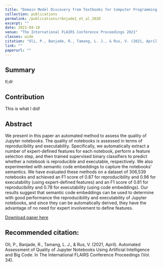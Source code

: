 ```yaml
---
title: "Domain Model Discovery from Textbooks for Computer Programming Intelligent Tutors"
collection: publications
permalink: /publications/rbnjade1_et_al_2020
excerpt: ""
date: 2021-04-18
venue: "The International FLAIRS Conference Proceedings 2021"
classes: wide
citation: "Oli, P., Banjade, R., Tamang, L. J., & Rus, V. (2021, April). Automated Assessment of Quality of Jupyter Notebooks Using Artificial Intelligence and Big Code. In The International FLAIRS Conference Proceedings (Vol. 34)."
link: ""
paperurl: ""
---
```


## Summary

tl;dr

## Contribution

This is what I did!

## Abstract

We present in this paper an automated method to assess the quality of Jupyter notebooks. The quality of notebooks is assessed in terms of reproducibility and executability. Specifically, we automatically extract a number of expert-defined features for each notebook, perform a feature selection step, and then trained supervised binary classifiers to predict whether a notebook is reproducible and executable, respectively. We also experimented with semantic code embeddings to capture the notebooks' semantics. We have evaluated these methods on a dataset of 306,539 notebooks and achieved an F1 score of 0.87 for reproducibility and 0.96 for executability (using expert-defined features) and an F1 score of 0.81 for reproducibility and 0.78 for executability (using code embeddings). Our results suggest that semantic code embeddings can be used to determine with good performance the reproducibility and executability of Jupyter notebooks, and since they can be automatically derived, they have the advantage of no need for expert involvement to define features.

[Download paper here](https://www.paper.link/)

## Recommended citation:

Oli, P., Banjade, R., Tamang, L. J., & Rus, V. (2021, April). Automated Assessment of Quality of Jupyter Notebooks Using Artificial Intelligence and Big Code. In The International FLAIRS Conference Proceedings (Vol. 34).
